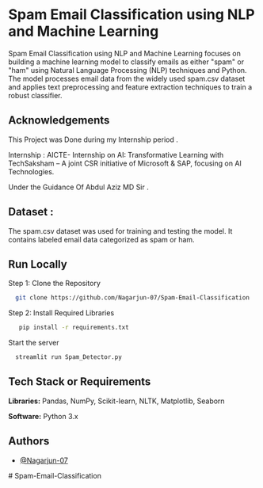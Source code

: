 
# Spam Email Classification using NLP and Machine Learning 

  Spam Email Classification using NLP and Machine Learning focuses on building a machine learning model to classify emails as either "spam" or "ham"  using Natural Language Processing (NLP) techniques and Python. The model processes email data from the widely used spam.csv dataset and applies text preprocessing and feature extraction techniques to train a robust classifier.


## Acknowledgements

 This Project was Done during my Internship period . 

 Internship : AICTE- Internship on AI: Transformative Learning with TechSaksham – A joint CSR initiative of Microsoft & SAP, focusing on AI Technologies. 

Under the Guidance Of Abdul Aziz MD Sir . 

## Dataset :

The spam.csv dataset was used for training and testing the model. It contains labeled email data categorized as spam or ham.

## Run Locally

Step 1: Clone the Repository

```bash
  git clone https://github.com/Nagarjun-07/Spam-Email-Classification
```

Step 2: Install Required Libraries

```bash
   pip install -r requirements.txt 
```

Start the server 

```bash
  streamlit run Spam_Detector.py
```


## Tech Stack or Requirements

**Libraries:** Pandas, NumPy, Scikit-learn, NLTK, Matplotlib, Seaborn

**Software:** Python 3.x



## Authors

- [@Nagarjun-07](https://www.github.com/Nagarjun-07)

#   S p a m - E m a i l - C l a s s i f i c a t i o n  
 